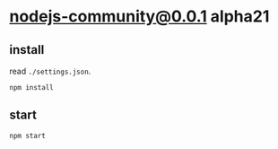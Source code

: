 # nodejs-community@0.0.1 alpha21


## install
read `./settings.json`.
```
npm install
```


## start
```
npm start
```